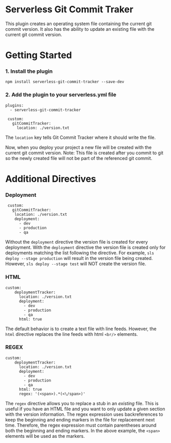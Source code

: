 # Serverless Git Commit Traker
This plugin creates an operating system file containing the current git commit version. It also has the ability to update an existing file with the current git commit version.

# Getting Started

### 1. Install the plugin
```
npm install serverless-git-commit-tracker --save-dev
``` 

### 2. Add the plugin to your serverless.yml file
```
plugins:
  - serverless-git-commit-tracker
  
 custom:
   gitCommitTracker:
     location: ./version.txt
```
 
 The `location` key tells Git Commit Tracker where it should write the file.
 
Now, when you deploy your project a new file will be created with the current git commit version. Note: This file is created after you commit to git so the newly created file will not be part of the referenced git commit.
 
# Additional Directives
 
### Deployment
```
 custom:
   gitCommitTracker:
 	location: ./version.txt
 	deployment:
 	  - dev
 	  - production
 	  - qa
```

Without the `deployment` directive the version file is created for every deployment. With the `deployment` directive the version file is created only for deployments matching the list following the directive. For example, `sls deploy --stage production` will result in the version file being created. However, `sls deploy --stage test` will NOT create the version file.

### HTML

```
custom:
	deploymentTracker:
	  location: ./version.txt
	  deployment:
		- dev
		- production
		- qa
	  html: true
```
The default behavior is to create a text file with line feeds. However, the `html` directive replaces the line feeds with html `<br/>` elements.

### REGEX
```
custom:
	deploymentTracker:
	  location: ./version.txt
	  deployment:
		- dev
		- production
		- qa
	  html: true
	  regex: '(<span>).*(<\/span>)'
```
The `regex` directive allows you to replace a stub in an *existing* file. This is useful if you have an HTML file and you want to only update a given section with the version information. The regex expression uses backreferences to keep the beginning and ending markers in the file for replacement next time. Therefore, the regex expression must contain parentheses around both the beginning and ending markers. In the above example, the `<span>` elements will be used as the markers.
